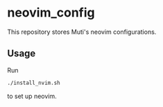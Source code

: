 # neovim_config

This repository stores Muti's neovim configurations.

## Usage

Run

```bash
./install_nvim.sh
```

to set up neovim.
